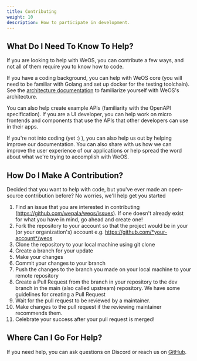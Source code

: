 ```yaml
---
title: Contributing
weight: 10
description: How to participate in development.
---
```


## What Do I Need To Know To Help?

If you are looking to help with WeOS, you can contribute a few ways, and not all of them require you to know how to code.

If you have a coding background, you can help with WeOS core (you will need to be familiar with Golang and set up docker for the testing toolchain).
See the [architecture documentation][arch] to familiarize yourself with WeOS's
architecture.

You can also help create example APIs (familiarity with the OpenAPI specification).
If you are a UI developer, you can help work on micro frontends and components that use the APIs that other developers can use in their apps.

If you're not into coding (yet :) ), you can also help us out by helping improve our documentation. You can also share with us how we can improve the user experience of our applications or help spread the word about what we're trying to accomplish with WeOS.

[arch]: /dev/architecture

## How Do I Make A Contribution?

Decided that you want to help with code, but you've ever made an open-source contribution before? No worries, we'll help get you started
1. Find an issue that you are interested in contributing (https://github.com/wepala/weos/issues). If one doesn't already exist for what you have in mind, go ahead and create one!
2. Fork the repository to your account so that the project would be in your (or your organization's) account e.g. https://github.com/*your-account*/weos
3. Clone the repository to your local machine using git clone
4. Create a branch for your update
5. Make your changes
6. Commit your changes to your branch
7. Push the changes to the branch you made on your local machine to your remote repository
8. Create a Pull Request from the branch in your repository to the dev branch in the main (also called upstream) repository. We have some guidelines for creating a Pull Request
9. Wait for the pull request to be reviewed by a maintainer.
10. Make changes to the pull request if the reviewing maintainer recommends them.
11. Celebrate your success after your pull request is merged!

## Where Can I Go For Help?

If you need help, you can ask questions on Discord or reach us on [GitHub][github].

[github]: https://github.com/wepala/weos/issues
